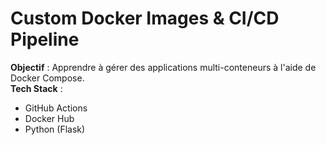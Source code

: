 # Custom Docker Images & CI/CD Pipeline
**Objectif** : Apprendre à gérer des applications multi-conteneurs à l'aide de Docker Compose.<br>
**Tech Stack** :<br>
  - GitHub Actions<br>
  - Docker Hub<br>
  - Python (Flask)